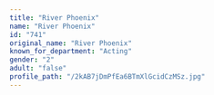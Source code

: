 ```yaml
---
title: "River Phoenix"
name: "River Phoenix"
id: "741"
original_name: "River Phoenix"
known_for_department: "Acting"
gender: "2"
adult: "false"
profile_path: "/2kAB7jDmPfEa6BTmXlGcidCzMSz.jpg"
---
```

